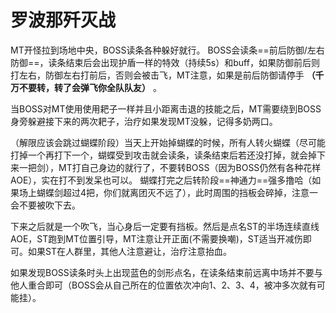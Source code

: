 # 罗波那歼灭战

<Role name="tank" />MT开怪拉到场地中央，BOSS读条各种躲好就行。
BOSS会读条==前后防御/左右防御==，读条结束后会出现护盾一样的特效（持续5s）和<Status :id="680" name="招架" />buff，如果防御前后则打左右，防御左右打前后，否则会被击飞，<Role name="tank" />MT注意，如果是前后防御请停手 **（千万不要转，转了会弹飞你全队队友）** 。

当BOSS对<Role name="tank" />MT使用使用耙子一样并且小距离击退的技能之后，MT需要绕到BOSS身旁躲避接下来的两次耙子，<Role name="healer" />治疗如果发现MT没躲，记得多奶两口。

（解限应该会跳过蝴蝶阶段）当天上开始掉蝴蝶的时候，<Role name="tank" /><Role name="healer" /><Role name="dps" />所有人转火蝴蝶（尽可能打掉一个再打下一个，蝴蝶受到攻击就会读条，读条结束后若还没打掉，就会掉下来一把剑），MT打自己身边的就行了，不要转BOSS（因为BOSS仍然有各种花样AOE），实在打不到发呆也可以。
蝴蝶打完之后转阶段==神通力==强多撸哈（如果场上蝴蝶剑超过4把，你们就离团灭不远了），此时周围的挡板会碎掉，注意一会不要被吹下去。

下来之后就是一个吹飞，当心身后一定要有挡板。然后是点名<Role name="tank" />ST的半场连续直线AOE，ST跑到MT位置引导，MT注意让开正面(不需要换嘲)，ST适当开减伤即可。如果ST在人群里，<Role name="tank" /><Role name="healer" /><Role name="dps" />其他人注意避让，治疗注意抬血。

如果发现BOSS读条时头上出现蓝色的剑形点名，在读条结束前远离中场并不要与他人重合即可（BOSS会从自己所在的位置依次冲向1、2、3、4，被冲多次就有可能挂）。